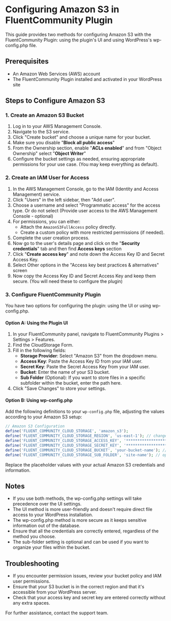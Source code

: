# Configuring Amazon S3 in FluentCommunity Plugin

This guide provides two methods for configuring Amazon S3 with the FluentCommunity Plugin: using the plugin's UI and using WordPress's wp-config.php file.

## Prerequisites

- An Amazon Web Services (AWS) account
- The FluentCommunity Plugin installed and activated in your WordPress site

## Steps to Configure Amazon S3

### 1. Create an Amazon S3 Bucket

1. Log in to your AWS Management Console.
2. Navigate to the S3 service.
3. Click "Create bucket" and choose a unique name for your bucket.
4. Make sure you disable "**Block all public access**"
5. From the Ownership section, enable "**ACLs enabled**" and from "Object Ownership" select "**Object Writer**"
4. Configure the bucket settings as needed, ensuring appropriate permissions for your use case. (You may keep everything as default).

### 2. Create an IAM User for Access

1. In the AWS Management Console, go to the IAM (Identity and Access Management) service.
2. Click "Users" in the left sidebar, then "Add user".
3. Choose a username and select "Programmatic access" for the access type. Or do not select (Provide user access to the AWS Management Console - optional)
4. For permissions, you can either:
    - Attach the `AmazonS3FullAccess` policy directly.
    - Create a custom policy with more restricted permissions (if needed).
5. Complete the user creation process.
6. Now go to the user's details page and click on the "**Security credentials**" tab and then find **Access keys** section
7. Click "**Create access key**" and note down the Access Key ID and Secret Access Key.
8. Select Other options in the "Access key best practices & alternatives" screen
9. Now copy the Access Key ID and Secret Access Key and keep them secure. (You will need these to configure the plugin)

### 3. Configure FluentCommunity Plugin

You have two options for configuring the plugin: using the UI or using wp-config.php.

#### Option A: Using the Plugin UI

1. In your FluentCommunity panel, navigate to FluentCommunity Plugins > Settings > Features.
2. Find the CloudStorage Form.
3. Fill in the following fields:
    - **Storage Provider**: Select "Amazon S3" from the dropdown menu.
    - **Access Key**: Paste the Access Key ID from your IAM user.
    - **Secret Key**: Paste the Secret Access Key from your IAM user.
    - **Bucket**: Enter the name of your S3 bucket.
    - **Sub Folder** (Optional): If you want to store files in a specific subfolder within the bucket, enter the path here.
4. Click "Save Changes" to store your settings.

#### Option B: Using wp-config.php

Add the following definitions to your `wp-config.php` file, adjusting the values according to your Amazon S3 setup:

```php
// Amazon S3 Configuration
define('FLUENT_COMMUNITY_CLOUD_STORAGE', 'amazon_s3');
define('FLUENT_COMMUNITY_CLOUD_STORAGE_REGION', 'us-east-1'); // change with your region. If it's global just remove this line or keep it empty
define('FLUENT_COMMUNITY_CLOUD_STORAGE_ACCESS_KEY', '********************');
define('FLUENT_COMMUNITY_CLOUD_STORAGE_SECRET_KEY', '********************');
define('FLUENT_COMMUNITY_CLOUD_STORAGE_BUCKET', 'your-bucket-name'); // change with your bucket name
define('FLUENT_COMMUNITY_CLOUD_STORAGE_SUB_FOLDER', 'site-name'); // optional. If you want to store the files in a subfolder of that bucket
 ```

Replace the placeholder values with your actual Amazon S3 credentials and information.

## Notes

- If you use both methods, the wp-config.php settings will take precedence over the UI settings.
- The UI method is more user-friendly and doesn't require direct file access to your WordPress installation.
- The wp-config.php method is more secure as it keeps sensitive information out of the database.
- Ensure that all the credentials are correctly entered, regardless of the method you choose.
- The sub-folder setting is optional and can be used if you want to organize your files within the bucket.

## Troubleshooting

- If you encounter permission issues, review your bucket policy and IAM user permissions.
- Ensure that your S3 bucket is in the correct region and that it's accessible from your WordPress server.
- Check that your access key and secret key are entered correctly without any extra spaces.

For further assistance, contact the support team.
